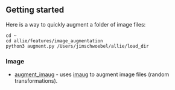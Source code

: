 ## Getting started

Here is a way to quickly augment a folder of image files:
```
cd ~ 
cd allie/features/image_augmentation
python3 augment.py /Users/jimschwoebel/allie/load_dir
```

### Image
* [augment_imaug](https://github.com/jim-schwoebel/allie/blob/master/augmentation/image_augmentation/augment_image.py) - uses [imaug](https://github.com/aleju/imgaug) to augment image files (random transformations).
